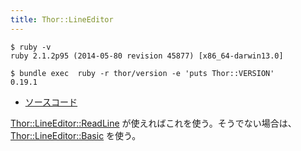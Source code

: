 ```yaml
---
title: Thor::LineEditor
---
```


```
$ ruby -v
ruby 2.1.2p95 (2014-05-80 revision 45877) [x86_64-darwin13.0]
```

```
$ bundle exec  ruby -r thor/version -e 'puts Thor::VERSION'
0.19.1
```

* [ソースコード](https://github.com/erikhuda/thor/blob/master/lib/thor/line_editor.rb)

[Thor::LineEditor::ReadLine](/thor/line_editor) が使えればこれを使う。そうでない場合は、[Thor::LineEditor::Basic](/thor/line_editor/basic) を使う。
